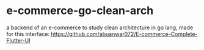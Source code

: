 # e-commerce-go-clean-arch
 a backend of an e-commerce to study clean architecture in go lang, made for this interface: https://github.com/abuanwar072/E-commerce-Complete-Flutter-UI

